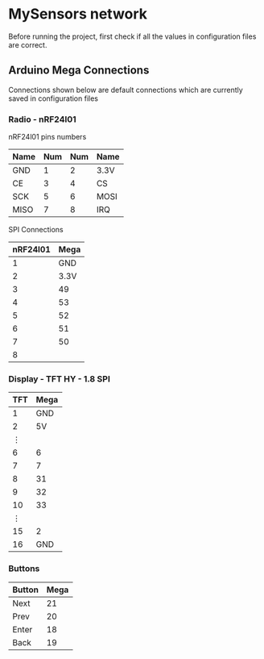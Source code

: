 # MySensors network

Before running the project, first check if all the values in configuration files are correct.

## Arduino Mega Connections 

Connections shown below are default connections which are currently saved in configuration files

### Radio - nRF24l01

nRF24l01 pins numbers

Name | Num | Num | Name
-----|-----|-----|-----
GND|1|2|3.3V
CE|3|4|CS
SCK|5|6|MOSI
MISO|7|8|IRQ

SPI Connections

nRF24l01|Mega
--------|----
1|GND
2|3.3V
3|49
4|53
5|52
6|51
7|50
8|

### Display - TFT HY - 1.8 SPI

TFT|Mega
---|----
1|GND
2|5V
⋮|
6|6
7|7
8|31
9|32
10|33
⋮|
15|2
16|GND

### Buttons

Button|Mega
------|----
Next|21
Prev|20
Enter|18
Back|19
